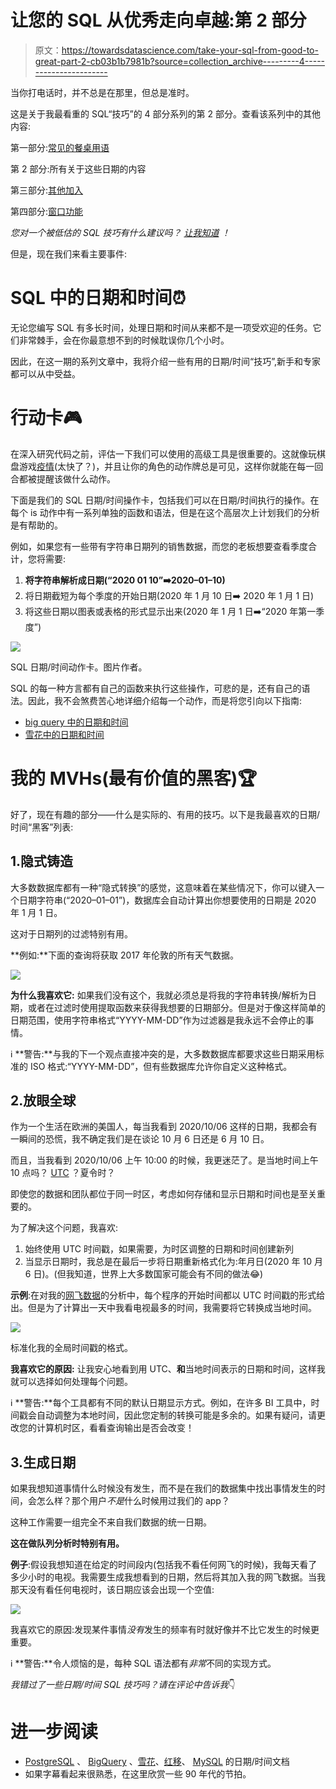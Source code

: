 # 让您的 SQL 从优秀走向卓越:第 2 部分

> 原文：<https://towardsdatascience.com/take-your-sql-from-good-to-great-part-2-cb03b1b7981b?source=collection_archive---------4----------------------->

当你打电话时，并不总是在那里，但总是准时。

这是关于我最看重的 SQL“技巧”的 4 部分系列的第 2 部分。查看该系列中的其他内容:

第一部分:[常见的餐桌用语](/take-your-sql-from-good-to-great-part-1-3ae61539e92a)

第 2 部分:所有关于这些日期的内容

第三部分:[其他加入](/take-your-sql-from-good-to-great-part-3-687d797d1ede)

第四部分:[窗口功能](/take-your-sql-from-good-to-great-part-4-99a55fd0e7ff)

*您对一个被低估的 SQL 技巧有什么建议吗？* [*让我知道*](mailto:hello@count.co) *！*

但是，现在我们来看主要事件:

# SQL 中的日期和时间⏰

无论您编写 SQL 有多长时间，处理日期和时间从来都不是一项受欢迎的任务。它们非常棘手，会在你最意想不到的时候耽误你几个小时。

因此，在这一期的系列文章中，我将介绍一些有用的日期/时间“技巧”,新手和专家都可以从中受益。

# 行动卡🎮

在深入研究代码之前，评估一下我们可以使用的高级工具是很重要的。这就像玩棋盘游戏[疫情](https://en.wikipedia.org/wiki/Pandemic_(board_game))(太快了？)，并且让你的角色的动作牌总是可见，这样你就能在每一回合都被提醒该做什么动作。

下面是我们的 SQL 日期/时间操作卡，包括我们可以在日期/时间执行的操作。在每个 is 动作中有一系列单独的函数和语法，但是在这个高层次上计划我们的分析是有帮助的。

例如，如果您有一些带有字符串日期列的销售数据，而您的老板想要查看季度合计，您将需要:

1.  **将字符串解析成日期(“2020 01 10”➡️2020–01–10)**
2.  将日期截短为每个季度的开始日期(2020 年 1 月 10 日➡️ 2020 年 1 月 1 日)
3.  将这些日期以图表或表格的形式显示出来(2020 年 1 月 1 日➡️“2020 年第一季度”)

![](img/fcba45a56d7e474c8daa1966d66b17fb.png)

SQL 日期/时间动作卡。图片作者。

SQL 的每一种方言都有自己的函数来执行这些操作，可悲的是，还有自己的语法。因此，我不会煞费苦心地详细介绍每一个动作，而是将您引向以下指南:

*   [big query 中的日期和时间](https://count.co/sql-resources/bigquery-standard-sql/dates-and-times)
*   [雪花中的日期和时间](https://count.co/n/Vo8Sn9DLQ8C?vm=e)

# 我的 MVHs(最有价值的黑客)🏆

好了，现在有趣的部分——什么是实际的、有用的技巧。以下是我最喜欢的日期/时间“黑客”列表:

## 1.隐式铸造

大多数数据库都有一种“隐式转换”的感觉，这意味着在某些情况下，你可以键入一个日期字符串(“2020–01–01”)，数据库会自动计算出你想要使用的日期是 2020 年 1 月 1 日。

这对于日期列的过滤特别有用。

**例如:**下面的查询将获取 2017 年伦敦的所有天气数据。

![](img/e4fd16ca8bd11ea023674696b87d183a.png)

**为什么我喜欢它:** 如果我们没有这个，我就必须总是将我的字符串转换/解析为日期，或者在过滤时使用提取函数来获得我想要的日期部分。但是对于像这样简单的日期范围，使用字符串格式“YYYY-MM-DD”作为过滤器是我永远不会停止的事情。

ℹ️ **警告:**与我的下一个观点直接冲突的是，大多数数据库都要求这些日期采用标准的 ISO 格式:“YYYY-MM-DD”，但有些数据库允许你自定义这种格式。

## 2.放眼全球

作为一个生活在欧洲的美国人，每当我看到 2020/10/06 这样的日期，我都会有一瞬间的恐慌，我不确定我们是在谈论 10 月 6 日还是 6 月 10 日。

而且，当我看到 2020/10/06 上午 10:00 的时候，我更迷茫了。是当地时间上午 10 点吗？ [UTC](https://en.wikipedia.org/wiki/Coordinated_Universal_Time) ？夏令时？

即使您的数据和团队都位于同一时区，考虑如何存储和显示日期和时间也是至关重要的。

为了解决这个问题，我喜欢:

1.  始终使用 UTC 时间戳，如果需要，为时区调整的日期和时间创建新列
2.  当显示日期时，我总是在最后一步将日期重新格式化为:年月日(2020 年 10 月 6 日)。(但我知道，世界上大多数国家可能会有不同的做法😂)

**示例**:在对我的[网飞数据](https://count.co/n/wgTgjkXGhAK)的分析中，每个程序的开始时间都以 UTC 时间戳的形式给出。但是为了计算出一天中我看电视最多的时间，我需要将它转换成当地时间。

![](img/a4087830ed398f19b1e8de2d11da3ebf.png)

标准化我的全局时间戳的格式。

**我喜欢它的原因:** 让我安心地看到用 UTC、**和**当地时间表示的日期和时间，这样我就可以选择如何处理每个问题。

ℹ️ **警告:**每个工具都有不同的默认日期显示方式。例如，在许多 BI 工具中，时间戳会自动调整为本地时间，因此您定制的转换可能是多余的。如果有疑问，请更改您的计算机时区，看看查询输出是否会改变！

## 3.生成日期

如果我想知道事情什么时候没有发生，而不是在我们的数据集中找出事情发生的时间，会怎么样？那个用户*不是*什么时候用过我们的 app？

这种工作需要一组完全不来自我们数据的统一日期。

**这在做队列分析时特别有用。**

**例子**:假设我想知道在给定的时间段内(包括我不看任何网飞的时候)，我每天看了多少小时的电视。我需要生成我想看到的日期，然后将其加入我的网飞数据。当我那天没有看任何电视时，该日期应该会出现一个空值:

![](img/8fc227ebe27efae21030445309b860e2.png)

我喜欢它的原因:发现某件事情*没有*发生的频率有时就好像并不比它发生的时候更重要。

ℹ️ **警告:**令人烦恼的是，每种 SQL 语法都有*非常*不同的实现方式。

*我错过了一些日期/时间 SQL 技巧吗？请在评论中告诉我*👇

# 进一步阅读

*   [PostgreSQL](https://www.postgresql.org/docs/9.1/datatype-datetime.html) 、 [BigQuery](https://cloud.google.com/bigquery/docs/reference/standard-sql/date_functions) 、[雪花](https://docs.snowflake.com/en/sql-reference/functions-date-time.html)、[红移](https://docs.aws.amazon.com/redshift/latest/dg/Date_functions_header.html)、 [MySQL](https://dev.mysql.com/doc/refman/8.0/en/datetime.html) 的日期/时间文档
*   如果字幕看起来很熟悉，在这里欣赏一些 90 年代的节拍。